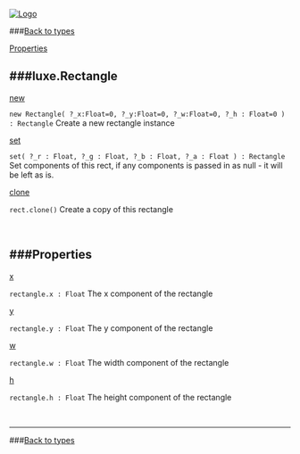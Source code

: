 

[![Logo](http://luxeengine.com/images/logo.png)](index.html)

###[Back to types](types.html)

[Properties](#Properties)   

###luxe.Rectangle
---

<a class="lift" name="new" href="#new">new</a>

`new Rectangle( ?_x:Float=0, ?_y:Float=0, ?_w:Float=0, ?_h : Float=0 ) : Rectangle`
<span class="small_desc_flat"> Create a new rectangle instance </span>


<a class="lift" name="set" href="#set">set</a>

`set( ?_r : Float, ?_g : Float, ?_b : Float, ?_a : Float ) : Rectangle`
<span class="small_desc_flat"> Set components of this rect, if any components is passed in as null - it will be left as is. </span>


<a class="lift" name="clone" href="#clone">clone</a>

`rect.clone()`
<span class="small_desc_flat"> Create a copy of this rectangle </span>      

&nbsp;   


<a class="lift" name="Properties" ></a>
###Properties
---

<a class="lift" name="x" href="#x">x</a>

`rectangle.x : Float`
<span class="small_desc_flat"> The x component of the rectangle </span>

<a class="lift" name="y" href="#y">y</a>

`rectangle.y : Float`
<span class="small_desc_flat"> The y component of the rectangle </span> 

<a class="lift" name="w" href="#w">w</a>

`rectangle.w : Float`
<span class="small_desc_flat"> The width component of the rectangle </span> 

<a class="lift" name="h" href="#h">h</a>

`rectangle.h : Float`
<span class="small_desc_flat"> The height component of the rectangle </span> 


&nbsp;   

---
###[Back to types](types.html)


&nbsp;   
&nbsp;  
